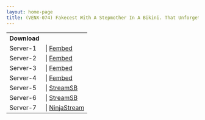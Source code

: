 ```yaml
---
layout: home-page
title: (VENX-074) Fakecest With A Stepmother In A Bikini. That Unforgettable Summer Before the Coronavirus Was So Much Fun. Hana Himesaki
---
```


<table><tbody>
<tr>
<th>Download</th>
</tr>
<tr>
<td>Server-1</td>
<td>| <a href="https://javpoll.com/f/kxddrb34m20ngrn" target="_blank">Fembed</a></td>
</tr>
<tr>
<td>Server-2</td>
<td>| <a href="https://fakyutube.com/f/w5pqrinj2g2lrk7" target="_blank">Fembed</a></td>
</tr>
<tr>
<td>Server-3</td>
<td>| <a href="https://vanfem.com/f/2rx5du2l00lqk3e" target="_blank">Fembed</a></td>
</tr>
<tr>
<td>Server-4</td>
<td>| <a href="https://www.watchjavnow.xyz/f/mpmk-u53eljk1g4" target="_blank">Fembed</a></td>
</tr>
<tr>
<td>Server-5</td>
<td>| <a href="https://javside.com/d/13kl9r140zra.html" target="_blank">StreamSB</a></td>
</tr>
<tr>
<td>Server-6</td>
<td>| <a href="https://tubesb.com/d/1mjv97gd00t8.html" target="_blank">StreamSB</a></td>
</tr>
<tr>
<td>Server-7</td>
<td>| <a href="https://ninjastream.to/download/q3LmYrJoeAENw" target="_blank">NinjaStream</a></td>
</tr>
</tbody></table>
